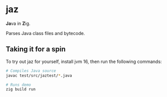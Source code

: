 # jaz

**Ja**va in **Z**ig.

Parses Java class files and bytecode.

## Taking it for a spin

To try out jaz for yourself, install jvm 16, then run the following commands:
```bash
# Compiles Java source
javac test/src/jaztest/*.java

# Runs demo
zig build run
```
